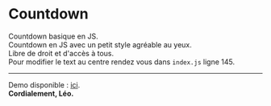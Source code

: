 # Countdown
Countdown basique en JS.<br>
Countdown en JS avec un petit style agréable au yeux.<br>
Libre de droit et d'accès à tous.<br>
Pour modifier le text au centre rendez vous dans <code>index.js</code> ligne 145.<br>
<hr>
Demo disponible : <a href="demo.iskia.fr/countdown/index.html">ici</a>.<br>
<strong>Cordialement, Léo.</strong>
